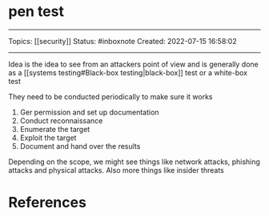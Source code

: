 # pen test
---
Topics: [[security]]
Status: #inboxnote
Created: 2022-07-15 16:58:02

---

Idea is the idea to see from an attackers point of view and is generally done as a [[systems testing#Black-box testing|black-box]] test or a white-box test

They need to be conducted periodically to make sure it works

1. Ger permission and set up documentation
2. Conduct reconnaissance
3. Enumerate the target
4. Exploit the target
5. Document and hand over the results

Depending on the scope, we might see things like network attacks, phishing attacks and physical attacks. Also more things like insider threats

# References
